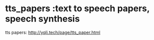 # tts_papers :text to speech papers, speech synthesis
tts papers: http://yqli.tech/page/tts_paper.html
